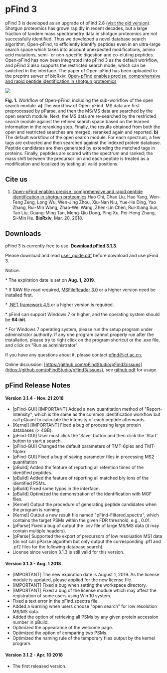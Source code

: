# pFind 3

pFind 3 is developed as an upgrade of pFind 2.8 (<a href=http://pfind.ict.ac.cn/software/pFind/index.html>visit the old version</a>).
Shotgun proteomics has grown rapidly in recent decades, but a large fraction of tandem mass spectrometry data in shotgun proteomics are not successfully identified. Thus we developed a novel database search algorithm, Open-pFind, to efficiently identify peptides even in an ultra-large search space which takes into account unexpected modifications, amino acid mutations, semi- or non-specific digestion and co-eluting peptides. Open-pFind has now been integrated into pFind 3 as the default workflow, and pFind 3 also supports the restricted search mode, which can be switched in the interface.
The paper of Open-pFind has been uploaded to the preprint server of bioRxiv: <a href = https://www.biorxiv.org/content/early/2018/03/20/285395>Open-pFind enables precise, comprehensive and rapid peptide identification in shotgun proteomics</a>

![](http://pfind.ict.ac.cn/software/pFind3/fig1.png)
<p><b>Fig. 1.</b> Workflow of Open-pFind, including the sub-workflow of the open search module. <b>a)</b> The workflow of Open-pFind. MS data are first preprocessed by pParse, and then the MS/MS data are searched by the open search module. Next, the MS data are re-searched by the restricted search module against the refined search space based on the learned information in the reranking step. Finally, the results obtained from both the open and restricted searches are merged, reranked again and reported. <b>b)</b> The default workflow of the open search module. For each spectrum, a few tags are extracted and then searched against the indexed protein database. Peptide candidates are then generated by extending the matched tags in proteins. Finally, peptides are scored with the spectrum and ranked; the mass shift between the precursor ion and each peptide is treated as a modification and localized by testing all valid positions. </p>


## Cite us
1. <a href="https://www.biorxiv.org/content/early/2018/03/20/285395">Open-pFind enables precise, comprehensive and rapid peptide identification in shotgun proteomics</a></h6>
	  Hao Chi, Chao Liu, Hao Yang, Wen-Feng Zeng, Long Wu, Wen-Jing Zhou, Xiu-Nan Niu, Yue-He Ding, Yao Zhang, Rui-Min Wang, Zhao-Wei Wang, Zhen-Lin Chen, Rui-Xiang Sun, Tao Liu, Guang-Ming Tan, Meng-Qiu Dong, Ping Xu, Pei-Heng Zhang, Si-Min He. <b>BioRxiv</b>, Mar. 20, 2018. </a></p>

## Downloads

    
pFind 3 is currently free to use. **[Download pFind 3.1.3](http://pfind.ict.ac.cn/file/3.1/pFind3.1_Setup_20180801.exe)**.

Please download and read [user_guide.pdf](http://pfind.ict.ac.cn/file/3.1/pFind%203%20UserGuide.pdf) before download and use pFind 3.

Notice:
<p>* The expiration date is set on <b>Aug. 1, 2019</b>.</p>
<p>* If RAW file read required, <a href="http://thermo-msfilereader-x86-x64.software.informer.com/3.0/" target="_blank">MSFileReader 3.0</a> or a higher version need be installed first.</p>
<p>* <a href="https://www.microsoft.com/zh-cn/download/details.aspx?id=30653" target="_blank">.NET framework 4.5 </a> or a higher version is required.</p>
<p>* pFind can support Windows 7 or higher, and the operating system should be <b>64-bit</b>.</p>
<p>* For Windows 7 operating system, please run the setup program under administrator authority. If any one program cannot properly run after the installation, please try to right click on the program shortcut or the .exe file, and click on "Run as administrator".</p>

If you have any questions about it, please contact [pfind@ict.ac.cn.](mailto:pfind@ict.ac.cn)

Online discussion: [https://github.com/pFindStudio/pFind3/issues](https://github.com/pFindStudio/pFind3/issues), see [github.pdf](http://pfind.ict.ac.cn/file/github.pdf) for usage.

## pFind Release Notes

#### Version 3.1.4 - Nov. 21 2018
* [pFind-GUI] [IMPORTANT] Added a new quantitation method of "Report-Intensity", which is the same as the common identification workflow but call pQuant to calculate the intensity of each peptide afterwards.
* [Kernel] [IMPORTANT] Fixed a bug of processing large protein databases (> 4GB).
* [pFind-GUI] User must click the 'Save' button and then click the 'Start' button to start a search.
* [pFind-GUI] Changed the default parameters of TMT-6plex and TMT-10plex
* [pFind-GUI] Fixed a bug of saving parameter files in processing MS2 quantitation
* [pBuild] Added the feature of reporting all retention times of the identified peptides.
* [pBuild] Added the feature of reporting all matched b/y ions of the identified PSMs.
* [pBuild] Fixed some typos in the interface.
* [pBuild] Optimized the demonstration of the identification with MGF files.
* [Kernel] Output the procedure of generating peptide candidates when the program is running.
* [Kernel] Output a new result file named "pFind-Filtered.spectra", which contains the target PSMs within the given FDR threshold, e.g., 0.01.
* [pParse] Fixed a bug of output the .csv file of large MS/MS data (it may contain multiple headers).
* [pParse] Supported the export of precursors of low resoluation MS1 data (do not call pParse algorithm but only output the corresponding .pf1 and .pf2 files for the following database search).
* License since version 3.1.3 is still valid for this version.

#### Version 3.1.3 - Aug. 1 2018
* [IMPORTANT] The new expiration date is August 1, 2019. As the license module is updated, please applied for the new license file.
* [IMPORTANT] Fixed a bug when setting the workspace directory.
* [IMPORTANT] Fixed a bug of the license module which may affect the registration of some users using Win 10 system.
* Fixed a text error in the pFind.spectra file.
* Added a warning when users choose "open search" for low resolution MS/MS data.
* Added the option of retrieving all PSMs by any given protein accession number in pBuild.
* Optimized the appearance of the welcome page.
* Optimized the option of comparing two PSMs.
* Optimized the naming rule of the temporary files output by the kernel program.

#### Version 3.1.2 - Apr. 10 2018
* The first released version.

